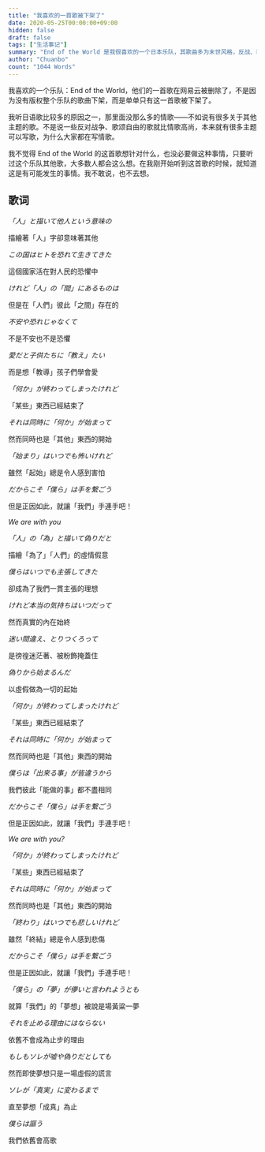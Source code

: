 ```yaml
---
title: "我喜欢的一首歌被下架了"
date: 2020-05-25T00:00:00+09:00
hidden: false
draft: false
tags: ["生活事记"]
summary: "End of the World 是我很喜欢的一个日本乐队，其歌曲多为末世风格，反战、歌颂人性、揭露丑恶。但是今天发现他们歌曲中我最喜欢的一首歌 Never Ending the World 被下架了，非常的不解。"
author: "Chuanbo"
count: "1044 Words"
---
```


我喜欢的一个乐队：End of the World，他们的一首歌在网易云被删除了，不是因为没有版权整个乐队的歌曲下架，而是单单只有这一首歌被下架了。

我听日语歌比较多的原因之一，那里面没那么多的情歌——不如说有很多关于其他主题的歌。不是说一些反对战争、歌颂自由的歌就比情歌高尚，本来就有很多主题可以写歌，为什么大家都在写情歌。

我不觉得 End of the World 的这首歌想针对什么，也没必要做这种事情，只要听过这个乐队其他歌，大多数人都会这么想。在我刚开始听到这首歌的时候，就知道这是有可能发生的事情。我不敢说，也不去想。

## 歌词

*「人」と描いて他人という意味の*

描繪著「人」字卻意味著其他

*この国はヒトを恐れて生きてきた*

這個國家活在對人民的恐懼中

*けれど「人」の「間」にあるものは*

但是在「人們」彼此「之間」存在的

*不安や恐れじゃなくて*

不是不安也不是恐懼

*愛だと子供たちに「教え」たい*

而是想「教導」孩子們學會愛

*「何か」が終わってしまったけれど*

「某些」東西已經結束了

*それは同時に「何か」が始まって*

然而同時也是「其他」東西的開始

*「始まり」はいつでも怖いけれど*

雖然「起始」總是令人感到害怕

*だからこそ「僕ら」は手を繋ごう*

但是正因如此，就讓「我們」手連手吧！

*We are with you*

*「人」の「為」と描いて偽りだと*

描繪「為了」「人們」的虛情假意

*僕らはいつでも主張してきた*

卻成為了我們一貫主張的理想

*けれど本当の気持ちはいつだって*

然而真實的內在始終

*迷い間違え、とりつくろって*

是徬徨迷茫著、被粉飾掩蓋住

*偽りから始まるんだ*

以虛假做為一切的起始

*「何か」が終わってしまったけれど*

「某些」東西已經結束了

*それは同時に「何か」が始まって*

然而同時也是「其他」東西的開始

*僕らは「出来る事」が皆違うから*

我們彼此「能做的事」都不盡相同

*だからこそ「僕ら」は手を繋ごう*

但是正因如此，就讓「我們」手連手吧！

*We are with you?*

*「何か」が終わってしまったけれど*

「某些」東西已經結束了

*それは同時に「何か」が始まって*

然而同時也是「其他」東西的開始

*「終わり」はいつでも悲しいけれど*

雖然「終結」總是令人感到悲傷

*だからこそ「僕ら」は手を繋ごう*

但是正因如此，就讓「我們」手連手吧！

*「僕ら」の「夢」が儚いと言われようとも*

就算「我們」的「夢想」被說是場黃粱一夢

*それを止める理由にはならない*

依舊不會成為止步的理由

*もしもソレが嘘や偽りだとしても*

然而即使夢想只是一場虛假的謊言

*ソレが「真実」に変わるまで*

直至夢想「成真」為止

*僕らは謳う*

我們依舊會高歌